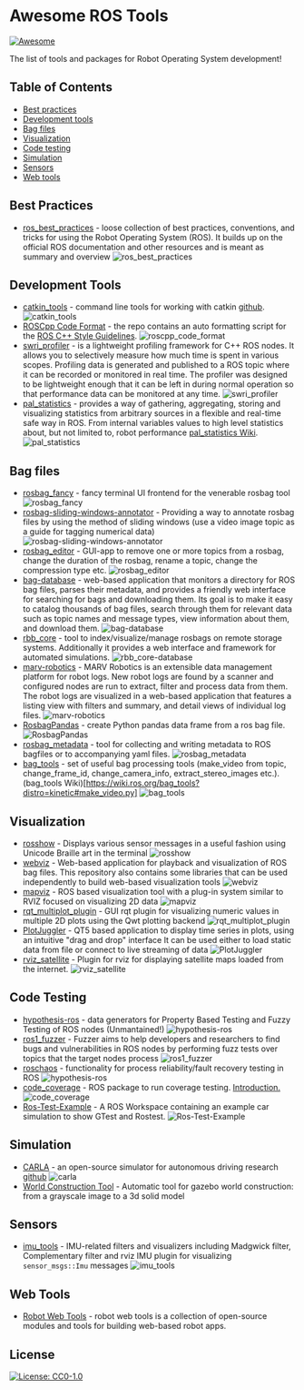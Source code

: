# Awesome ROS Tools 
[![Awesome](https://cdn.rawgit.com/sindresorhus/awesome/d7305f38d29fed78fa85652e3a63e154dd8e8829/media/badge.svg)](https://github.com/sindresorhus/awesome)

The list of tools and packages for Robot Operating System development!

## Table of Contents

* [Best practices](#best_practices)
* [Development tools](#development-tools)
* [Bag files](#bag-files)
* [Visualization](#visualization)
* [Code testing](#code-testing)
* [Simulation](#simulation)
* [Sensors](#sensors)
* [Web tools](#web-tools)

## Best Practices

* [ros_best_practices](https://github.com/leggedrobotics/ros_best_practices) - loose collection of best practices, conventions, and tricks for using the Robot Operating System (ROS). It builds up on the official ROS documentation and other resources and is meant as summary and overview ![ros_best_practices](https://img.shields.io/github/stars/leggedrobotics/ros_best_practices.svg?style=flat&label=Star&maxAge=86400)

## Development Tools

* [catkin_tools](https://catkin-tools.readthedocs.io/en/latest/index.html) - command line tools for working with catkin [github](https://github.com/catkin/catkin_tools). ![catkin_tools](https://img.shields.io/github/stars/catkin/catkin_tools.svg?style=flat&label=Star&maxAge=86400)
* [ROSCpp Code Format](https://github.com/davetcoleman/roscpp_code_format) - the repo contains an auto formatting script for the [ROS C++ Style Guidelines](http://wiki.ros.org/CppStyleGuide). ![roscpp_code_format](https://img.shields.io/github/stars/davetcoleman/roscpp_code_format.svg?style=flat&label=Star&maxAge=86400)
* [swri_profiler](https://github.com/swri-robotics/swri_profiler) - is a lightweight profiling framework for C++ ROS nodes. It allows you to selectively measure how much time is spent in various scopes. Profiling data is generated and published to a ROS topic where it can be recorded or monitored in real time. The profiler was designed to be lightweight enough that it can be left in during normal operation so that performance data can be monitored at any time. ![swri_profiler](https://img.shields.io/github/stars/swri-robotics/swri_profiler.svg?style=flat&label=Star&maxAge=86400)
* [pal_statistics](https://github.com/pal-robotics/pal_statistics) - provides a way of gathering, aggregating, storing and visualizing statistics from arbitrary sources in a flexible and real-time safe way in ROS. From internal variables values to high level statistics about, but not limited to, robot performance [pal_statistics Wiki](http://wiki.ros.org/pal_statistics). ![pal_statistics](https://img.shields.io/github/stars/pal-robotics/pal_statistics.svg?style=flat&label=Star&maxAge=86400)

## Bag files

* [rosbag_fancy](https://github.com/xqms/rosbag_fancy) - fancy terminal UI frontend for the venerable rosbag tool ![rosbag_fancy](https://img.shields.io/github/stars/xqms/rosbag_fancy.svg?style=flat&label=Star&maxAge=86400)
* [rosbag-sliding-windows-annotator](https://github.com/ewerlopes/rosbag-sliding-windows-annotator) - Providing a way to annotate rosbag files by using the method of sliding windows (use a video image topic as a guide for tagging numerical data) ![rosbag-sliding-windows-annotator](https://img.shields.io/github/stars/ewerlopes/rosbag-sliding-windows-annotator.svg?style=flat&label=Star&maxAge=86400)
* [rosbag_editor](https://github.com/facontidavide/rosbag_editor) - GUI-app to remove one or more topics from a rosbag, change the duration of the rosbag, rename a topic, change the compression type etc. ![rosbag_editor](https://img.shields.io/github/stars/facontidavide/rosbag_editor.svg?style=flat&label=Star&maxAge=86400)
* [bag-database](https://github.com/swri-robotics/bag-database) - web-based application that monitors a directory for ROS bag files, parses their metadata, and provides a friendly web interface for searching for bags and downloading them. Its goal is to make it easy to catalog thousands of bag files, search through them for relevant data such as topic names and message types, view information about them, and download them. ![bag-database](https://img.shields.io/github/stars/swri-robotics/bag-database.svg?style=flat&label=Star&maxAge=86400)
* [rbb_core](https://github.com/AMZ-Driverless/rbb_core) - tool to index/visualize/manage rosbags on remote storage systems. Additionally it provides a web interface and framework for automated simulations. ![rbb_core-database](https://img.shields.io/github/stars/AMZ-Driverless/rbb_core.svg?style=flat&label=Star&maxAge=86400)
* [marv-robotics](https://github.com/KITcar-Team/marv-robotics) - MARV Robotics is an extensible data management platform for robot logs. New robot logs are found by a scanner and configured nodes are run to extract, filter and process data from them. The robot logs are visualized in a web-based application that features a listing view with filters and summary, and detail views of individual log files. ![marv-robotics](https://img.shields.io/github/stars/KITcar-Team/marv-robotics.svg?style=flat&label=Star&maxAge=86400)
* [RosbagPandas](https://github.com/aktaylor08/RosbagPandas) - create Python pandas data frame from a ros bag file. ![RosbagPandas](https://img.shields.io/github/stars/aktaylor08/RosbagPandas.svg?style=flat&label=Star&maxAge=86400)
* [rosbag_metadata](https://github.com/hordurk/rosbag_metadata) - tool for collecting and writing metadata to ROS bagfiles or to accompanying yaml files. ![rosbag_metadata](https://img.shields.io/github/stars/hordurk/rosbag_metadata.svg?style=flat&label=Star&maxAge=86400)
* [bag_tools](https://github.com/srv/srv_tools) - set of useful bag processing tools (make_video from topic, change_frame_id, change_camera_info, extract_stereo_images etc.). (bag_tools Wiki)[https://wiki.ros.org/bag_tools?distro=kinetic#make_video.py] ![bag_tools](https://img.shields.io/github/stars/srv/srv_tools.svg?style=flat&label=Star&maxAge=86400)

## Visualization

* [rosshow](https://github.com/dheera/rosshow) - Displays various sensor messages in a useful fashion using Unicode Braille art in the terminal ![rosshow](https://img.shields.io/github/stars/dheera/rosshow.svg?style=flat&label=Star&maxAge=86400)
* [webviz](https://github.com/cruise-automation/webviz) - Web-based application for playback and visualization of ROS bag files. This repository also contains some libraries that can be used independently to build web-based visualization tools ![webviz](https://img.shields.io/github/stars/cruise-automation/webviz.svg?style=flat&label=Star&maxAge=86400)
* [mapviz](https://github.com/swri-robotics/mapviz) - ROS based visualization tool with a plug-in system similar to RVIZ focused on visualizing 2D data ![mapviz](https://img.shields.io/github/stars/swri-robotics/mapviz.svg?style=flat&label=Star&maxAge=86400)
* [rqt_multiplot_plugin](https://github.com/anybotics/rqt_multiplot_plugin) - GUI rqt plugin for visualizing numeric values in multiple 2D plots using the Qwt plotting backend ![rqt_multiplot_plugin](https://img.shields.io/github/stars/ANYbotics/rqt_multiplot_plugin.svg?style=flat&label=Star&maxAge=86400)
* [PlotJuggler](https://github.com/facontidavide/PlotJuggler) - QT5 based application to display time series in plots, using an intuitive "drag and drop" interface It can be used either to load static data from file or connect to live streaming of data ![PlotJuggler](https://img.shields.io/github/stars/facontidavide/PlotJuggler.svg?style=flat&label=Star&maxAge=86400)
* [rviz_satellite](https://github.com/gareth-cross/rviz_satellite) - Plugin for rviz for displaying satellite maps loaded from the internet. ![rviz_satellite](https://img.shields.io/github/stars/gareth-cross/rviz_satellite.svg?style=flat&label=Star&maxAge=86400)


## Code Testing

* [hypothesis-ros](https://github.com/fkromer/hypothesis-ros) - data generators for Property Based Testing and Fuzzy Testing of ROS nodes (Unmantained!) ![hypothesis-ros](https://img.shields.io/github/stars/fkromer/hypothesis-ros.svg?style=flat&label=Star&maxAge=86400)
* [ros1_fuzzer](https://github.com/aliasrobotics/ros1_fuzzer) - Fuzzer aims to help developers and researchers to find bugs and vulnerabilities in ROS nodes by performing fuzz tests over topics that the target nodes process ![ros1_fuzzer](https://img.shields.io/github/stars/aliasrobotics/ros1_fuzzer.svg?style=flat&label=Star&maxAge=86400) 
* [roschaos](https://github.com/fkromer/roschaos) - functionality for process reliability/fault recovery testing in ROS ![hypothesis-ros](https://img.shields.io/github/stars/fkromer/roschaos.svg?style=flat&label=Star&maxAge=86400)
* [code_coverage](https://github.com/mikeferguson/code_coverage) - ROS package to run coverage testing. [Introduction.](http://www.robotandchisel.com/2020/04/07/code-coverage-for-ros/) ![code_coverage](https://img.shields.io/github/stars/mikeferguson/code_coverage.svg?style=flat&label=Star&maxAge=86400)
* [Ros-Test-Example](https://github.com/steup/Ros-Test-Example) - A ROS Workspace containing an example car simulation to show GTest and Rostest. ![Ros-Test-Example](https://img.shields.io/github/stars/steup/Ros-Test-Example.svg?style=flat&label=Star&maxAge=86400)

## Simulation

* [CARLA](https://carla.org/) - an open-source simulator for autonomous driving research [github](https://github.com/carla-simulator/carla) ![carla](https://img.shields.io/github/stars/carla-simulator/carla.svg?style=flat&label=Star&maxAge=86400)
* [World Construction Tool](https://gitlab.com/LIRS_Projects/LIRS-WCT) - Automatic tool for gazebo world construction: from a grayscale image to a 3d solid model

## Sensors

* [imu_tools](https://github.com/ccny-ros-pkg/imu_tools) - IMU-related filters and visualizers including Madgwick filter, Complementary filter and rviz IMU plugin for visualizing `sensor_msgs::Imu` messages ![imu_tools](https://img.shields.io/github/stars/ccny-ros-pkg/imu_tools.svg?style=flat&label=Star&maxAge=86400)

## Web Tools
* [Robot Web Tools](http://robotwebtools.org/index.html) - robot web tools is a collection of open-source modules and tools for building web-based robot apps.

## License

[![License: CC0-1.0](https://img.shields.io/badge/License-CC0%201.0-lightgrey.svg)](http://creativecommons.org/publicdomain/zero/1.0/)

